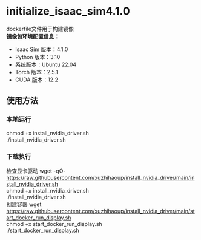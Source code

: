 # initialize_isaac_sim4.1.0
dockerfile文件用于构建镜像  
**镜像包环境配置信息：**
- Isaac Sim 版本：4.1.0  
- Python 版本：3.10  
- 系统版本：Ubuntu 22.04  
- Torch 版本：2.5.1  
- CUDA 版本：12.2  
## 使用方法
### 本地运行
chmod +x install_nvidia_driver.sh  
./install_nvidia_driver.sh
### 下载执行
检查显卡驱动
wget -qO- https://raw.githubusercontent.com/xuzhihaoup/install_nvidia_driver/main/install_nvidia_driver.sh  
chmod +x install_nvidia_driver.sh  
./install_nvidia_driver.sh  
创建容器
wget https://raw.githubusercontent.com/xuzhihaoup/install_nvidia_driver/main/start_docker_run_display.sh  
chmod +x start_docker_run_display.sh  
./start_docker_run_display.sh  


